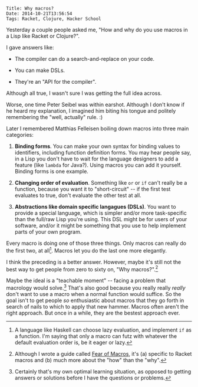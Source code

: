     Title: Why macros?
    Date: 2014-10-21T13:56:54
    Tags: Racket, Clojure, Hacker School

Yesterday a couple people asked me, "How and why do you use macros in
a Lisp like Racket or Clojure?".

I gave answers like:

- The compiler can do a search-and-replace on your code.

- You can make DSLs.

- They're an "API for the compiler".

Although all true, I wasn't sure I was getting the full idea across.

<!-- more -->

Worse, one time Peter Seibel was within earshot. Although I don't know
if he heard my explanation, I imagined him biting his tongue and
politely remembering the "well, actually" rule. :)

Later I remembered Matthias Felleisen boiling down macros into three
main categories:

1. **Binding forms**. You can make your own syntax for binding values
to identifiers, including function definition forms. You may hear people
say, in a Lisp you don't have to wait for the language designers to
add a feature (like `lambda` for Java?). Using macros you can add it
yourself. Binding forms is one example.

2. **Changing order of evaluation**. Something like `or` or `if` can't
really be a function, because you want it to "short-circuit" -- if the
first test evaluates to true, don't evaluate the other test at all.

3. **Abstractions like domain specific langagues (DSLs)**. You want to
provide a special language, which is simpler and/or more task-specific
than the full/raw Lisp you're using. This DSL might be for users of
your software, and/or it might be something that you use to help
implement parts of your own program.

Every macro is doing one of those three things. Only macros can really
do the first two, at all[^order]. Macros let you do the last one more
elegantly.

I think the preceding is a better answer. However, maybe it's still
not the best way to get people from zero to sixty on, "Why
macros?".[^fear]

Maybe the ideal is a "teachable moment" -- facing a problem that
macrology would solve.[^learning] That's also good because you really
really _really_ don't want to use a macro when a normal function would
suffice. So the goal isn't to get people _so_ enthusiastic about
macros that they go forth in search of nails to which to apply that
new hammer. Macros often aren't the right approach. But once in a
while, they are the bestest approach ever.

[^order]: A language like Haskell can choose lazy evaluation, and
implement `if` as a function. I'm saying that only a macro can futz
with whatever the default evaluation order is, be it eager or lazy.

[^learning]: Certainly that's my own optimal learning situation, as
opposed to getting answers or solutions before I have the questions or
problems.

[^fear]: Although I wrote a guide called
[Fear of Macros](http://www.greghendershott.com/fear-of-macros/), it's
(a) specific to Racket macros and (b) much more about the "how" than
the "why".

